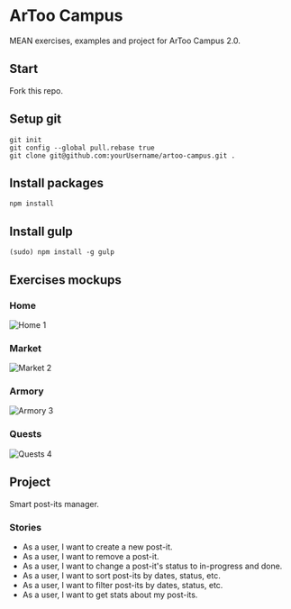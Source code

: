 # ArToo Campus
MEAN exercises, examples and project for ArToo Campus 2.0.

## Start
Fork this repo.

## Setup git
```
git init
git config --global pull.rebase true
git clone git@github.com:yourUsername/artoo-campus.git .
```

## Install packages
```
npm install
```

## Install gulp
```
(sudo) npm install -g gulp
```

## Exercises mockups

### Home
![Home 1](https://assets.moqups.com/grdjfDzUzO/Page_1.png)

### Market
![Market 2](https://assets.moqups.com/Jgy3rpaJPz/Page_1.png)

### Armory
![Armory 3](https://assets.moqups.com/wVwd427LO5/Page_1.png)

### Quests
![Quests 4](https://assets.moqups.com/57dqoZC60v/Page_1.png)

## Project
Smart post-its manager.

### Stories
* As a user, I want to create a new post-it.
* As a user, I want to remove a post-it.
* As a user, I want to change a post-it's status to in-progress and done.
* As a user, I want to sort post-its by dates, status, etc.
* As a user, I want to filter post-its by dates, status, etc.
* As a user, I want to get stats about my post-its.
